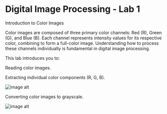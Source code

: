 # Digital Image Processing - Lab 1

Introduction to Color Images

Color images are composed of three primary color channels: Red (R), Green (G), and Blue (B). Each channel represents intensity values for its respective color, combining to form a full-color image. Understanding how to process these channels individually is fundamental in digital image processing.

This lab introduces you to:

Reading color images.

Extracting individual color components (R, G, B).



![image alt]()



Converting color images to grayscale.




![image alt]()
